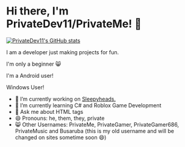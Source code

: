 # Hi there, I'm PrivateDev11/PrivateMe! 👋

[![PrivateDev11's GitHub stats](https://github-readme-stats.vercel.app/api?username=privatedev11)](https://github.com/anuraghazra/github-readme-stats)

I am a developer just making projects for fun.

I'm only a beginner 😸

I'm a Android user!

Windows User!



- 🔭 I’m currently working on [Sleepyheads.](https://github.com/privatedev11/Sleepyheads)
- 🌱 I’m currently learning C# and Roblox Game Development
- 💬 Ask me about HTML tags
- 😄 Pronouns: he, them, they, private
- 😸 Other Usernames: PrivateMe, PrivateGamer, PrivateGamer686, PrivateMusic and Busaruba (this is my old username and will be changed on sites sometime soon 😄)

